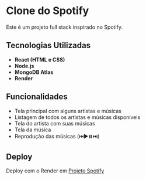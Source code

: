 # Clone do Spotify

Este é um projeto full stack inspirado no Spotify.

## Tecnologias Utilizadas

- **React (HTML e CSS)**
- **Node.js**
- **MongoDB Atlas**
- **Render**

## Funcionalidades

- Tela principal com alguns artistas e músicas
- Listagem de todos os artistas e músicas disponíveis
- Tela do artista com suas músicas
- Tela da música
- Reprodução das músicas (⏮️▶️⏸️⏭️)

## Deploy

Deploy com o Render em [Projeto Spotify](https://projeto-spotify-9slh.onrender.com)
